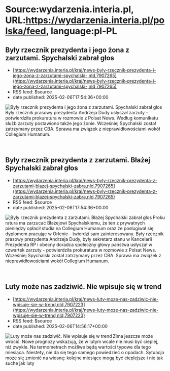# Source:wydarzenia.interia.pl, URL:https://wydarzenia.interia.pl/polska/feed, language:pl-PL

## Były rzecznik prezydenta i jego żona z zarzutami. Spychalski zabrał głos
 - [https://wydarzenia.interia.pl/kraj/news-byly-rzecznik-prezydenta-i-jego-zona-z-zarzutami-spychalski-,nId,7907265](https://wydarzenia.interia.pl/kraj/news-byly-rzecznik-prezydenta-i-jego-zona-z-zarzutami-spychalski-,nId,7907265)
 - RSS feed: $source
 - date published: 2025-02-06T17:54:36+00:00

<p><a href="https://wydarzenia.interia.pl/kraj/news-byly-rzecznik-prezydenta-i-jego-zona-z-zarzutami-spychalski-,nId,7907265"><img src="https://i.iplsc.com/byly-rzecznik-prezydenta-i-jego-zona-z-zarzutami-spychalski/000KK9SPJSFO7W2G-C321.jpg" alt="Były rzecznik prezydenta i jego żona z zarzutami. Spychalski zabrał głos" align="left" /></a>Były rzecznik prasowy prezydenta Andrzeja Dudy usłyszał zarzuty - potwierdziła prokuratura w rozmowie z Polsat News. Według komunikatu służb zarzuty postawiono także jego żonie. Wcześniej Spychalski został zatrzymany przez CBA. Sprawa ma związek z nieprawidłowościami wokół Collegium Humanum.</p><br clear="all" />

## Były rzecznik prezydenta z zarzutami. Błażej Spychalski zabrał głos
 - [https://wydarzenia.interia.pl/kraj/news-byly-rzecznik-prezydenta-z-zarzutami-blazej-spychalski-zabra,nId,7907265](https://wydarzenia.interia.pl/kraj/news-byly-rzecznik-prezydenta-z-zarzutami-blazej-spychalski-zabra,nId,7907265)
 - RSS feed: $source
 - date published: 2025-02-06T17:54:36+00:00

<p><a href="https://wydarzenia.interia.pl/kraj/news-byly-rzecznik-prezydenta-z-zarzutami-blazej-spychalski-zabra,nId,7907265"><img src="https://i.iplsc.com/byly-rzecznik-prezydenta-z-zarzutami-blazej-spychalski-zabra/000KK9SPJSFO7W2G-C321.jpg" alt="Były rzecznik prezydenta z zarzutami. Błażej Spychalski zabrał głos" align="left" /></a>Prokuratura ma zarzucać Błażejowi Spychalskiemu, że ten z prywatnych pieniędzy opłacił studia na Collegium Humanum oraz że posługiwał się dyplomem pracując w Orlenie - twierdzi sam zainteresowany. Były rzecznik prasowy prezydenta Andrzeja Dudy, były sekretarz stanu w Kancelarii Prezydenta RP i obecny doradca społeczny głowy państwa usłyszał w czwartek zarzuty - potwierdziła prokuratura w rozmowie z Polsat News. Wcześniej Spychalski został zatrzymany przez CBA. Sprawa ma związek z nieprawidłowościami wokół Collegium Humanum.</p><br clear="all" />

## Luty może nas zadziwić. Nie wpisuje się w trend
 - [https://wydarzenia.interia.pl/kraj/news-luty-moze-nas-zadziwic-nie-wpisuje-sie-w-trend,nId,7907223](https://wydarzenia.interia.pl/kraj/news-luty-moze-nas-zadziwic-nie-wpisuje-sie-w-trend,nId,7907223)
 - RSS feed: $source
 - date published: 2025-02-06T14:56:17+00:00

<p><a href="https://wydarzenia.interia.pl/kraj/news-luty-moze-nas-zadziwic-nie-wpisuje-sie-w-trend,nId,7907223"><img src="https://i.iplsc.com/luty-moze-nas-zadziwic-nie-wpisuje-sie-w-trend/000KK6GU79OM5V1H-C321.jpg" alt="Luty może nas zadziwić. Nie wpisuje się w trend" align="left" /></a>Zima jeszcze może wrócić. Nowe prognozy wskazują, że w lutym wcale nie musi być cieplej, niż zwykle. Na termometrach możliwe będą wartości typowe dla tego miesiąca. Niestety, nie da się tego samego powiedzieć o opadach. Sytuacja może się zmienić na wiosnę: kolejne miesiące mogą być cieplejsze i nie tak suche jak luty</p><br clear="all" />


